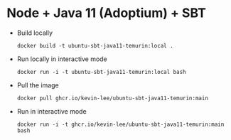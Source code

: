 # Node + Java 11 (Adoptium) + SBT

* Build locally
  ```shell
  docker build -t ubuntu-sbt-java11-temurin:local .
  ```

* Run locally in interactive mode
  ```shell
  docker run -i -t ubuntu-sbt-java11-temurin:local bash
  ```

* Pull the image
  ```shell
  docker pull ghcr.io/kevin-lee/ubuntu-sbt-java11-temurin:main
  ```

* Run in interactive mode
  ```shell
  docker run -i -t ghcr.io/kevin-lee/ubuntu-sbt-java11-temurin:main bash
  ```
